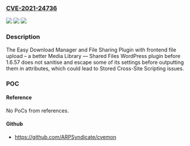 ### [CVE-2021-24736](https://cve.mitre.org/cgi-bin/cvename.cgi?name=CVE-2021-24736)
![](https://img.shields.io/static/v1?label=Product&message=Easy%20Download%20Manager%20and%20File%20Sharing%20Plugin%20with%20frontend%20file%20upload%20%E2%80%93%20a%20better%20Media%20Library%20%E2%80%94%20Shared%20Files&color=blue)
![](https://img.shields.io/static/v1?label=Version&message=1.6.57%3C%201.6.57%20&color=brighgreen)
![](https://img.shields.io/static/v1?label=Vulnerability&message=CWE-79%20Cross-site%20Scripting%20(XSS)&color=brighgreen)

### Description

The Easy Download Manager and File Sharing Plugin with frontend file upload – a better Media Library — Shared Files WordPress plugin before 1.6.57 does not sanitise and escape some of its settings before outputting them in attributes, which could lead to Stored Cross-Site Scripting issues.

### POC

#### Reference
No PoCs from references.

#### Github
- https://github.com/ARPSyndicate/cvemon

